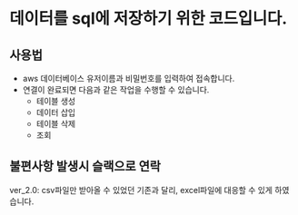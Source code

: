 # 데이터를 sql에 저장하기 위한 코드입니다.

## 사용법
- aws 데이터베이스 유저이름과 비밀번호를 입력하여 접속합니다.
- 연결이 완료되면 다음과 같은 작업을 수행할 수 있습니다.
  - 테이블 생성
  - 데이터 삽입
  - 테이블 삭제
  - 조회
  
## 불편사항 발생시 슬랙으로 연락

ver_2.0: csv파일만 받아올 수 있었던 기존과 달리, excel파일에 대응할 수 있게 하였습니다.


